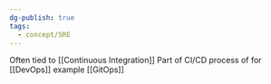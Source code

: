 ```yaml
---
dg-publish: true
tags:
  - concept/SRE
---
```

Often tied to [[Continuous Integration]]
Part of CI/CD process of for [[DevOps]] example [[GitOps]]
